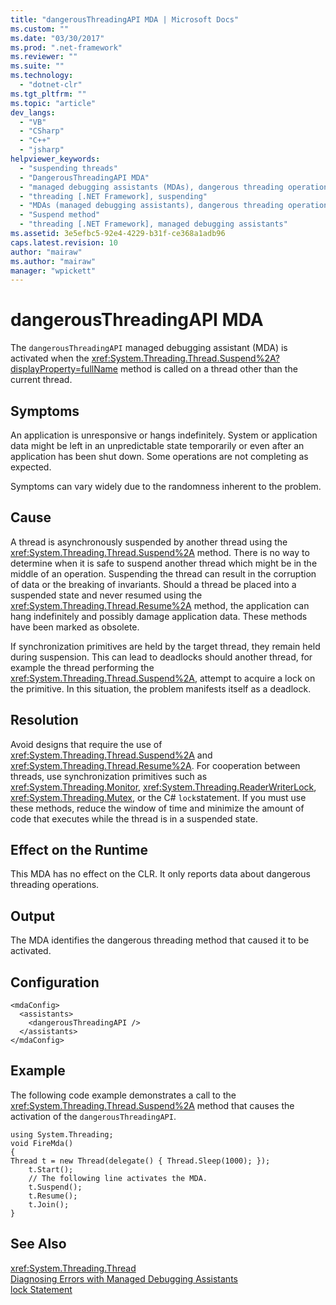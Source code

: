 ```yaml
---
title: "dangerousThreadingAPI MDA | Microsoft Docs"
ms.custom: ""
ms.date: "03/30/2017"
ms.prod: ".net-framework"
ms.reviewer: ""
ms.suite: ""
ms.technology: 
  - "dotnet-clr"
ms.tgt_pltfrm: ""
ms.topic: "article"
dev_langs: 
  - "VB"
  - "CSharp"
  - "C++"
  - "jsharp"
helpviewer_keywords: 
  - "suspending threads"
  - "DangerousThreadingAPI MDA"
  - "managed debugging assistants (MDAs), dangerous threading operations"
  - "threading [.NET Framework], suspending"
  - "MDAs (managed debugging assistants), dangerous threading operations"
  - "Suspend method"
  - "threading [.NET Framework], managed debugging assistants"
ms.assetid: 3e5efbc5-92e4-4229-b31f-ce368a1adb96
caps.latest.revision: 10
author: "mairaw"
ms.author: "mairaw"
manager: "wpickett"
---
```

# dangerousThreadingAPI MDA
The `dangerousThreadingAPI` managed debugging assistant (MDA) is activated when the <xref:System.Threading.Thread.Suspend%2A?displayProperty=fullName> method is called on a thread other than the current thread.  
  
## Symptoms  
 An application is unresponsive or hangs indefinitely. System or application data might be left in an unpredictable state temporarily or even after an application has been shut down. Some operations are not completing as expected.  
  
 Symptoms can vary widely due to the randomness inherent to the problem.  
  
## Cause  
 A thread is asynchronously suspended by another thread using the <xref:System.Threading.Thread.Suspend%2A> method. There is no way to determine when it is safe to suspend another thread which might be in the middle of an operation. Suspending the thread can result in the corruption of data or the breaking of invariants. Should a thread be placed into a suspended state and never resumed using the <xref:System.Threading.Thread.Resume%2A> method, the application can hang indefinitely and possibly damage application data. These methods have been marked as obsolete.  
  
 If synchronization primitives are held by the target thread, they remain held during suspension. This can lead to deadlocks should another thread, for example the thread performing the <xref:System.Threading.Thread.Suspend%2A>, attempt to acquire a lock on the primitive. In this situation, the problem manifests itself as a deadlock.  
  
## Resolution  
 Avoid designs that require the use of <xref:System.Threading.Thread.Suspend%2A> and <xref:System.Threading.Thread.Resume%2A>. For cooperation between threads, use synchronization primitives such as <xref:System.Threading.Monitor>, <xref:System.Threading.ReaderWriterLock>, <xref:System.Threading.Mutex>, or the C# `lock`statement. If you must use these methods, reduce the window of time and minimize the amount of code that executes while the thread is in a suspended state.  
  
## Effect on the Runtime  
 This MDA has no effect on the CLR. It only reports data about dangerous threading operations.  
  
## Output  
 The MDA identifies the dangerous threading method that caused it to be activated.  
  
## Configuration  
  
```  
<mdaConfig>  
  <assistants>  
    <dangerousThreadingAPI />  
  </assistants>  
</mdaConfig>  
```  
  
## Example  
 The following code example demonstrates a call to the <xref:System.Threading.Thread.Suspend%2A> method that causes the activation of the `dangerousThreadingAPI`.  
  
```  
using System.Threading;  
void FireMda()  
{  
Thread t = new Thread(delegate() { Thread.Sleep(1000); });  
    t.Start();  
    // The following line activates the MDA.  
    t.Suspend();   
    t.Resume();  
    t.Join();  
}  
```  
  
## See Also  
 <xref:System.Threading.Thread>   
 [Diagnosing Errors with Managed Debugging Assistants](../../../docs/framework/debug-trace-profile/diagnosing-errors-with-managed-debugging-assistants.md)   
 [lock Statement](~/docs/csharp/language-reference/keywords/lock-statement.md)